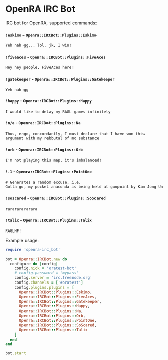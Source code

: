 # OpenRA IRC Bot

IRC bot for OpenRA, supported commands:

#### `!eskimo` - `Openra::IRCBot::Plugins::Eskimo`
```
Yeh nah gg... lol, jk, I win!
```

#### `!fiveaces` - `Openra::IRCBot::Plugins::FiveAces`
```
Hey hey people, FiveAces here!
```

#### `!gatekeeper` - `Openra::IRCBot::Plugins::Gatekeeper`
```
Yeh nah gg
```

#### `!happy` - `Openra::IRCBot::Plugins::Happy`
```
I would like to delay my RAGL games infinitely
```

#### `!n/a` - `Openra::IRCBot::Plugins::Na`
```
Thus, ergo, concordantly, I must declare that I have won this
argument with my rebbutal of no substance
```

#### `!orb` - `Openra::IRCBot::Plugins::Orb`
```
I'm not playing this map, it's imbalanced!
```

#### `!.1` - `Openra::IRCBot::Plugins::PointOne`
```
# Generates a random excuse, i.e.
Gotta go, my pocket anaconda is being held at gunpoint by Kim Jong Un
```

#### `!soscared` - `Openra::IRCBot::Plugins::SoScared`
```
rarararararara
```

#### `!talix` - `Openra::IRCBot::Plugins::Talix`
```
RAGLHF!
```

Example usage:

```ruby
require 'openra-irc_bot'

bot = Openra::IRCBot.new do
  configure do |config|
    config.nick = 'oratest-bot'
    # config.password = 'mypass'
    config.server = 'irc.freenode.org'
    config.channels = ['#oratest']
    config.plugins.plugins = [
      Openra::IRCBot::Plugins::Eskimo,
      Openra::IRCBot::Plugins::FiveAces,
      Openra::IRCBot::Plugins::Gatekeeper,
      Openra::IRCBot::Plugins::Happy,
      Openra::IRCBot::Plugins::Na,
      Openra::IRCBot::Plugins::Orb,
      Openra::IRCBot::Plugins::PointOne,
      Openra::IRCBot::Plugins::SoScared,
      Openra::IRCBot::Plugins::Talix
    ]
  end
end

bot.start
```

